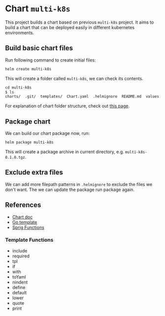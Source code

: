 # Chart `multi-k8s`

This project builds a chart based on previous `multi-k8s` project. It aims to build a chart that can be deployed easily in different kubernetes environments.

## Build basic chart files

Run following command to create initial files:

```sh
helm create multi-k8s
```

This will create a folder called `multi-k8s`, we can check its contents.

```txt
cd multi-k8s
$ ls 
charts/  .git/  templates/  Chart.yaml  .helmignore  README.md  values.yaml
```

For explanation of chart folder structure, check out [this page](https://helm.sh/docs/topics/charts/#the-chart-file-structure).

## Package chart

We can build our chart package now, run:

```sh
helm package multi-k8s
```

This will create a package archive in current directory, e.g. `multi-k8s-0.1.0.tgz`.

## Exclude extra files

We can add more filepath patterns in `.helmignore` to exclude the files we don't want. The we can update the package run package again.

## References

* [Chart doc](https://helm.sh/docs/topics/charts/)
* [Go template](https://pkg.go.dev/text/template?utm_source=godoc#section-documentation)
* [Sprig Functions](https://masterminds.github.io/sprig/)

### Template Functions

* include
* required
* tpl
* if
* with
* toYaml
* nindent
* define
* default
* lower
* quote
* print
